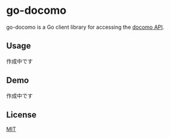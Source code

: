 go-docomo
=========

go-docomo is a Go client library for accessing the [docomo API](https://dev.smt.docomo.ne.jp/).

## Usage

作成中です

## Demo

作成中です

## License

[MIT](https://github.com/kyokomi/go-docomo/blob/master/LICENSE)
